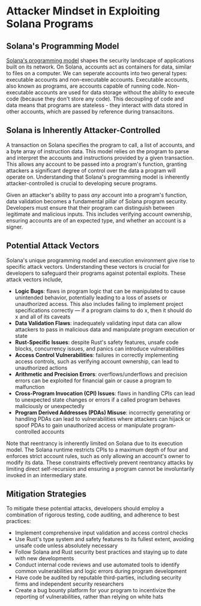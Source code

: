 # Attacker Mindset in Exploiting Solana Programs
## Solana's Programming Model
[Solana's programming model](https://www.helius.dev/blog/the-solana-programming-model-an-introduction-to-developing-on-solana) shapes 
the security landscape of applications built on its network. On Solana, accounts act as containers for data, similar to files on a computer. 
We can seperate accounts into two general types: executable accounts and non-executable accounts. Executable accounts, also known as
programs, are accounts capable of running code. Non-executable accounts are used for data storage without the ability to execute 
code (because they don't store any code). This decoupling of code and data means that programs are stateless - they interact with data stored
in other accounts, which are passed by reference during transacitons.


## Solana is Inherently Attacker-Controlled
A transaction on Solana specifies the program to call, a list of accounts, and a byte array of instruction data. This model relies on the
program to parse and interpret the accounts and instructions provided by a given transaction. This allows any account to be passed into a
program's function, granting attackers a significant degree of control over the data a program will operate on. Understanding that Solana's
programming model is inherently attacker-controlled is crucial to developing secure programs.

Given an attacker's ability to pass *any* account into a program's function, data validation becomes a fundamental pillar of Solana
program security. Developers must ensure that their program can distinguish between legitimate and malicious inputs. This includes
verifying account ownership, ensuring accounts are of an expected type, and whether an account is a signer.

## Potential Attack Vectors
Solana's unique programming model and execution environment give rise to specific attack vectors. Understanding these vectors is crucial
for developers to safeguard their programs against potentail exploits. These attack vectors include,
- **Logic Bugs**: flaws in program logic that can be manipulated to cause unintended behavior, potentially leading to a loss of assets or
unauthorized access. This also includes failing to implement project specifications correctly — if a program claims to do x, then it should
do x and all of its caveats
- **Data Validation Flaws**: inadequately validating input data can allow attackers to pass in malicious data and manipulate program execution
or state
- **Rust-Specific Issues**: despite Rust's safety features, unsafe code blocks, concurrency issues, and panics can introduce vulnerabilities
- **Access Control Vulnerabilities**: failures in correctly implementing access controls, such as verifying account ownership, can lead to
unauthorized actions
- **Arithmetic and Precision Errors**: overflows/underflows and precision errors can be exploited for financial gain or cause a program to
malfunction
- **Cross-Program Invocation (CPI) Issues**: flaws in handling CPIs can lead to unexpected state changes or errors if a called program 
behaves maliciously or unexpectedly
- **Program Derived Addresses (PDAs) Misuse**: incorrectly generating or handling PDAs can lead to vulnerabilities where attackers can
hijack or spoof PDAs to gain unauthorized access or manipulate program-controlled accounts

Note that reentrancy is inherently limited on Solana due to its execution model. The Solana runtime restricts CPIs to a maximum depth of
four and enforces strict account rules, such as only allowing an account's owner to modify its data. These constraints effectively prevent
reentrancy attacks by limiting direct self-recursion and ensuring a program cannot be involuntarily invoked in an intermediary state.

## Mitigation Strategies
To mitigate these potential attacks, developers should employ a combination of rigorous testing, code auditing, and adherence to best practices:
- Implement comprehensive input validation and access control checks
- Use Rust's type system and safety features to its fullest extent, avoiding unsafe code unless absolutely necessary
- Follow Solana and Rust security best practices and staying up to date with new developments
- Conduct internal code reviews and use automated tools to identify common vulnerabilities and logic errors during program development
- Have code be audited by reputable third-parties, including security firms and independent security researchers
- Create a bug bounty platform for your program to incentivize the reporting of vulnerabilities, rather than relying on white hats